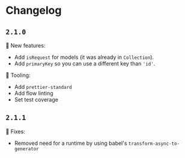 # Changelog

## `2.1.0`

:rocket: New features:

  - Add `isRequest` for models (it was already in `Collection`).
  - Add `primaryKey` so you can use a different key than `'id'`.

:wrench: Tooling:

  - Add `prettier-standard`
  - Add flow linting
  - Set test coverage

## `2.1.1`

:bug: Fixes:

  - Removed need for a runtime by using babel's `transform-async-to-generator`
